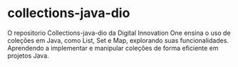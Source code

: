 # collections-java-dio
O repositorio Collections-java-dio da Digital Innovation One ensina o uso de coleções em Java, como List, Set e Map, explorando suas funcionalidades. Aprendendo a implementar e manipular coleções de forma eficiente em projetos Java.

